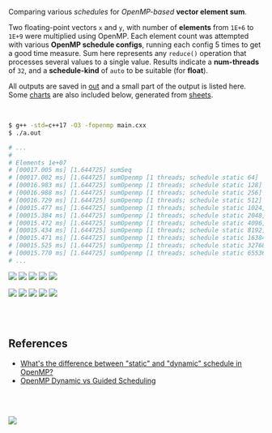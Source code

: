 Comparing various *schedules* for *OpenMP-based* **vector element sum**.

Two floating-point vectors `x` and `y`, with number of **elements** from `1E+6`
to `1E+9` were multiplied using OpenMP. Each element count was attempted with
various **OpenMP schedule configs**, running each config 5 times to get a good
time measure. Sum here represents any `reduce()` operation that processes
several values to a single value. Results indicate a **num-threads** of `32`,
and a **schedule-kind** of `auto` to be suitable (for **float**).

All outputs are saved in [out](out/) and a small part of the output is listed
here. Some [charts] are also included below, generated from [sheets].

<br>

```bash
$ g++ -std=c++17 -O3 -fopenmp main.cxx
$ ./a.out

# ...
#
# Elements 1e+07
# [00017.005 ms] [1.644725] sumSeq
# [00017.002 ms] [1.644725] sumOpenmp [1 threads; schedule static 64]
# [00016.983 ms] [1.644725] sumOpenmp [1 threads; schedule static 128]
# [00016.988 ms] [1.644725] sumOpenmp [1 threads; schedule static 256]
# [00016.729 ms] [1.644725] sumOpenmp [1 threads; schedule static 512]
# [00015.477 ms] [1.644725] sumOpenmp [1 threads; schedule static 1024]
# [00015.384 ms] [1.644725] sumOpenmp [1 threads; schedule static 2048]
# [00015.472 ms] [1.644725] sumOpenmp [1 threads; schedule static 4096]
# [00015.434 ms] [1.644725] sumOpenmp [1 threads; schedule static 8192]
# [00015.471 ms] [1.644725] sumOpenmp [1 threads; schedule static 16384]
# [00015.525 ms] [1.644725] sumOpenmp [1 threads; schedule static 32768]
# [00015.770 ms] [1.644725] sumOpenmp [1 threads; schedule static 65536]
# ...
```

[![](https://i.imgur.com/81zeekV.png)][sheetp]
[![](https://i.imgur.com/zaum47S.png)][sheetp]
[![](https://i.imgur.com/hK3yEyB.png)][sheetp]
[![](https://i.imgur.com/G916hQw.png)][sheetp]
[![](https://i.imgur.com/9mRfPvR.png)][sheetp]

[![](https://i.imgur.com/g4Th6c1.png)][sheetp]
[![](https://i.imgur.com/sjnMTmb.png)][sheetp]
[![](https://i.imgur.com/K2Dkk50.png)][sheetp]
[![](https://i.imgur.com/QQ6GgKw.png)][sheetp]
[![](https://i.imgur.com/sao63mM.png)][sheetp]

<br>
<br>


## References

- [What's the difference between "static" and "dynamic" schedule in OpenMP?](https://stackoverflow.com/a/10852852/1413259)
- [OpenMP Dynamic vs Guided Scheduling](https://stackoverflow.com/a/43047074/1413259)

<br>
<br>

[![](https://i.imgur.com/MJi0vOn.jpg)](https://knowyourcodelyokofacts.tumblr.com/post/49493220478/jeremy-belpois-jeremy-is-known-to-have-been)

[charts]: https://photos.app.goo.gl/2XgojedirZ3LZhy47
[sheets]: https://docs.google.com/spreadsheets/d/1m0IhoxjrarXYqE6yr_NdHlIrNn9QpkkOrHPidmNTcbo/edit?usp=sharing
[sheetp]: https://docs.google.com/spreadsheets/d/e/2PACX-1vTlIUrPp-YXzG2Svlwrg-uVZLja-csxl1m6iMEv9RXC0vxo9O_Ra5S4_ztl1PUg79QU4I3XefV3V7dJ/pubhtml
